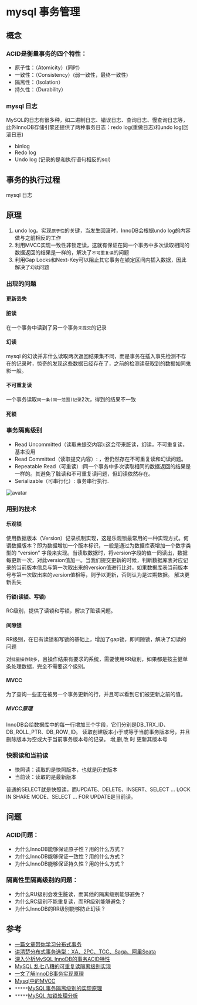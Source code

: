 #  mysql 事务管理

## 概念
### ACID是衡量事务的四个特性：
* 原子性：（Atomicity）(同时)
* 一致性：（Consistency）(弱一致性，最终一致性)
* 隔离性：（Isolation）
* 持久性：（Durability）
### mysql 日志
MySQL的日志有很多种，如二进制日志、错误日志、查询日志、慢查询日志等，此外InnoDB存储引擎还提供了两种事务日志：redo log(重做日志)和undo log(回滚日志)
* binlog 
* Redo log
* Undo log (记录的是和执行语句相反的sql)

## 事务的执行过程
mysql 日志


## 原理
 1. undo log。实现`原子性`的关键，当发生回滚时，InnoDB会根据undo log的内容做与之前相反的工作
 2. 利用MVCC实现一致性非锁定读，这就有保证在同一个事务中多次读取相同的数据返回的结果是一样的，解决了`不可重复读`的问题
 3. 利用Gap Locks和Next-Key可以阻止其它事务在锁定区间内插入数据，因此解决了`幻读`问题
### 出现的问题
#### 更新丢失
#### 脏读
在一个事务中读到了另一个事务`未提交`的记录 
#### 幻读
 mysql 的幻读并非什么读取两次返回结果集不同，而是事务在插入事先检测不存在的记录时，惊奇的发现这些数据已经存在了，之前的检测读获取到的数据如同鬼影一般。
#### 不可重复读
一个事务读取`同一条(同一范围)记录`2次，得到的结果不一致
#### 死锁

### 事务隔离级别
* Read Uncommitted（读取未提交内容):这会带来脏读，幻读，不可重复读，基本没用
* Read Committed（读取提交内容）: ，但仍然存在不可重复读和幻读问题。
* Repeatable Read（可重读）:同一个事务中多次读取相同的数据返回的结果是一样的。其避免了脏读和不可重复读问题，但幻读依然存在。
* Serializable（可串行化）: 事务串行执行.

![avatar](https://user-gold-cdn.xitu.io/2018/8/27/1657927364adccc5)

### 用到的技术
#### 乐观锁
使用数据版本（Version）记录机制实现，这是乐观锁最常用的一种实现方式。何谓数据版本？即为数据增加一个版本标识，一般是通过为数据库表增加一个数字类型的 “version” 字段来实现。当读取数据时，将version字段的值一同读出，数据每更新一次，对此version值加一。当我们提交更新的时候，判断数据库表对应记录的当前版本信息与第一次取出来的version值进行比对，如果数据库表当前版本号与第一次取出来的version值相等，则予以更新，否则认为是过期数据。
解决更新丢失
#### 行锁(读锁、写锁)
RC级别，提供了读锁和写锁，解决了赃读问题。
#### 间隙锁
RR级别，在已有读锁和写锁的基础上，增加了gap锁，即间隙锁，解决了幻读的问题

对`批量操作较多`，且操作结果有要求的系统，需要使用RR级别，如果都是按主健单条处理数据，完全不需要这个级别。
#### MVCC
为了查询一些正在被另一个事务更新的行，并且可以看到它们被更新之前的值。
##### MVCC原理 
InnoDB会给数据库中的每一行增加三个字段，它们分别是DB_TRX_ID、DB_ROLL_PTR、DB_ROW_ID。
读取创建版本小于或等于当前事务版本号，并且删除版本为空或大于当前事务版本号的记录。
增,删,改 时 更新其版本号


### 快照读和当前读
* 快照读：读取的是快照版本，也就是历史版本
* 当前读：读取的是最新版本

普通的SELECT就是快照读，而UPDATE、DELETE、INSERT、SELECT ...  LOCK IN SHARE MODE、SELECT ... FOR UPDATE是当前读。

## 问题

### ACID问题：

* 为什么InnoDB能够保证原子性？用的什么方式？
* 为什么InnoDB能够保证一致性？用的什么方式？
* 为什么InnoDB能够保证持久性？用的什么方式？

### 隔离性里隔离级别的问题：

* 为什么RU级别会发生脏读，而其他的隔离级别能够避免？
* 为什么RC级别不能重复读，而RR级别能够避免？
* 为什么InnoDB的RR级别能够防止幻读？


## 参考
* [一篇文章带你学习分布式事务](https://www.infoq.cn/article/g1avP9FUA6CDOYRAlv4R)
* [讲清楚分布式事务选型：XA、2PC、TCC、Saga、阿里Seata](https://mp.weixin.qq.com/s?__biz=MzIxMzEzMjM5NQ==&mid=2651033136&idx=1&sn=9a91289141bf24bf242ada7e676f0ddb&chksm=8c4c5b34bb3bd2227d025f2c9f1043ed07594bd08072f41336fb591e479e444c3ffba5bf8582&scene=27#wechat_redirect)
* [深入分析MySQL InnoDB的事务ACID特性](https://mp.weixin.qq.com/s?__biz=MzIwMzY1OTU1NQ==&mid=2247484137&idx=1&sn=f79302b061418771fc413c4b19a6218e&chksm=96cd42a5a1bacbb3dc9f2b6cc923b6a1fb021e467b8c4726078b499cef576b80c0dd86a1c131&scene=27#wechat_redirect)
* [MySQL 乱七八糟的可重复读隔离级别实现](https://mp.weixin.qq.com/s?__biz=MzUzMTA2NTU2Ng==&mid=2247484915&idx=2&sn=a4c247a6bde0b3897be871a9706f3f1c&chksm=fa497a42cd3ef3541743cd9c835bf8a7a2100d0a0ab38ad63a4f943077f375e5bff75a937af9&scene=27#wechat_redirect)
* [一文了解InnoDB事务实现原理](https://zhuanlan.zhihu.com/p/48327345)
* [Mysql中的MVCC](https://blog.csdn.net/chen77716/article/details/6742128)
* `*****`[MySQL事务隔离级别的实现原理](https://www.cnblogs.com/cjsblog/p/8365921.html)
* `*****`[MySQL 加锁处理分析](http://hedengcheng.com/?p=771#_Toc374698312)

